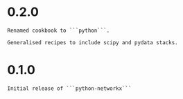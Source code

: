 # 0.2.0
	Renamed cookbook to ```python```.

	Generalised recipes to include scipy and pydata stacks.

# 0.1.0

	Initial release of ```python-networkx```
